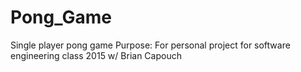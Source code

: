 # Pong_Game
Single player pong game
Purpose: For personal project for software engineering class 2015 w/ Brian Capouch
